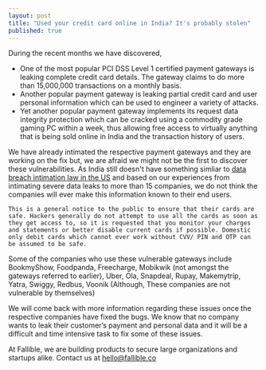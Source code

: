 ```yaml
---
layout: post
title: "Used your credit card online in India? It's probably stolen"
published: true
---
```





During the recent months we have discovered,

* One of the most popular PCI DSS Level 1 certified payment gateways is leaking complete credit card details. The gateway claims to do more than 15,000,000 transactions on a monthly basis.
* Another popular payment gateway is leaking partial credit card and user personal information which can be used to engineer a variety of attacks. 
* Yet another popular payment gateway implements its request data integrity protection which can be cracked using a commodity grade gaming PC within a week, thus allowing free access to virtually anything that is being sold online in India and the transaction history of users.

We have already intimated the respective payment gateways and they are working on the fix but, we are afraid we might not be the first to discover these vulnerabilities. As India still doesn't have something simliar to [data breach intimation law in the US](https://www.whitehouse.gov/sites/default/files/omb/legislative/letters/updated-data-breach-notification.pdf) and based on our experiences from intimating severe data leaks to more than 15 companies, we do not think the companies will ever make this information known to their end users.

```This is a general notice to the public to ensure that their cards are safe. Hackers generally do not attempt to use all the cards as soon as they get access to, so it is requested that you monitor your charges and statements or better disable current cards if possible. Domestic only debit cards which cannot ever work without CVV/ PIN and OTP can be assumed to be safe.```

Some of the companies who use these vulnerable gateways include BookmyShow, Foodpanda, Freecharge, Mobikwik (not amongst the gateways referred to earlier), Uber, Ola, Snapdeal, Rupay, Makemytrip, Yatra, Swiggy, Redbus, Voonik (Although, These companies are not vulnerable by themselves)

We will come back with more information regarding these issues once the respective companies have fixed the bugs. We know that no company wants to leak their customer’s payment and personal data and it will be a difficult and time intensive task to fix some of these issues.

At Fallible, we are building products to secure large organizations and startups alike. Contact us at [hello@fallible.co](mailto:hello@fallible.co)
